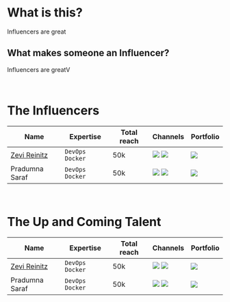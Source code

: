 # What is this?

Influencers are great

## What makes someone an Influencer?

Influencers are greatV



<br>

# The Influencers

| Name | Expertise | Total reach | Channels | Portfolio |
| --------------- | ---------- | ------- | ---------- | ------- |
| [Zevi Reinitz](https://github.com/zevireinitz) | `DevOps` `Docker` | 50k | ![](https://img.shields.io/badge/LinkedIn-0077B5?style=for-the-badge&logo=linkedin&logoColor=white) ![](https://img.shields.io/badge/YouTube-FF0000?style=for-the-badge&logo=youtube&logoColor=white) | ![](https://img.shields.io/badge/website-000000?style=for-the-badge&logo=About.me&logoColor=white) |
| Pradumna Saraf | `DevOps` `Docker` | 50k | ![](https://img.shields.io/badge/LinkedIn-0077B5?style=for-the-badge&logo=linkedin&logoColor=white) ![](https://img.shields.io/badge/YouTube-FF0000?style=for-the-badge&logo=youtube&logoColor=white) | ![](https://img.shields.io/badge/website-000000?style=for-the-badge&logo=About.me&logoColor=white) |

<br>

# The Up and Coming Talent

| Name | Expertise | Total reach | Channels | Portfolio |
| --------------- | ---------- | ------- | ---------- | ------- |
| [Zevi Reinitz](https://github.com/zevireinitz) | `DevOps` `Docker` | 50k | ![](https://img.shields.io/badge/LinkedIn-0077B5?style=for-the-badge&logo=linkedin&logoColor=white) ![](https://img.shields.io/badge/YouTube-FF0000?style=for-the-badge&logo=youtube&logoColor=white) | ![](https://img.shields.io/badge/website-000000?style=for-the-badge&logo=About.me&logoColor=white) |
| Pradumna Saraf | `DevOps` `Docker` | 50k | ![](https://img.shields.io/badge/LinkedIn-0077B5?style=for-the-badge&logo=linkedin&logoColor=white) ![](https://img.shields.io/badge/YouTube-FF0000?style=for-the-badge&logo=youtube&logoColor=white) | ![](https://img.shields.io/badge/website-000000?style=for-the-badge&logo=About.me&logoColor=white) |
